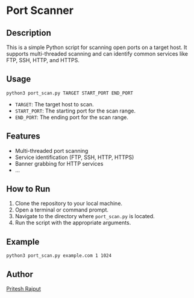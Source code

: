 <!DOCTYPE html>
<html>

<head>
    <title>Port Scanner</title>
</head>

<body>

<h1>Port Scanner</h1>

<h2>Description</h2>

<p>This is a simple Python script for scanning open ports on a target host. It supports multi-threaded scanning and can identify common services like FTP, SSH, HTTP, and HTTPS.</p>

<h2>Usage</h2>

<pre><code>python3 port_scan.py TARGET START_PORT END_PORT
</code></pre>

<ul>
    <li><code>TARGET</code>: The target host to scan.</li>
    <li><code>START_PORT</code>: The starting port for the scan range.</li>
    <li><code>END_PORT</code>: The ending port for the scan range.</li>
</ul>

<h2>Features</h2>

<ul>
    <li>Multi-threaded port scanning</li>
    <li>Service identification (FTP, SSH, HTTP, HTTPS)</li>
    <li>Banner grabbing for HTTP services</li>
    <li>...</li>
</ul>

<h2>How to Run</h2>

<ol>
    <li>Clone the repository to your local machine.</li>
    <li>Open a terminal or command prompt.</li>
    <li>Navigate to the directory where <code>port_scan.py</code> is located.</li>
    <li>Run the script with the appropriate arguments.</li>
</ol>

<h2>Example</h2>

<pre><code>python3 port_scan.py example.com 1 1024
</code></pre>

<h2>Author</h2>

<p><a href="https://github.com/rajputpritesh1">Pritesh Rajput</a></p>

</body>

</html>
